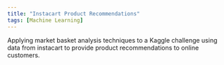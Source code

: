```yaml
---
title: "Instacart Product Recommendations"
tags: [Machine Learning]
---
```


Applying market basket analysis techniques to a Kaggle challenge using data from instacart to provide product recommendations to online customers.